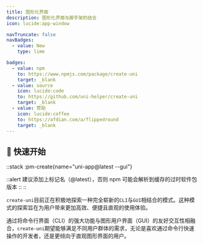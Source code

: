 ```yaml
---
title: 图形化界面
description: 图形化界面与脚手架的结合
icon: lucide:app-window

navTruncate: false
navBadges:
  - value: New
    type: lime

badges:
  - value: npm
    to: https://www.npmjs.com/package/create-uni
    target: _blank
  - value: source
    icon: lucide:code
    to: https://github.com/uni-helper/create-uni
    target: _blank
  - value: 赞助
    icon: lucide:coffee
    to: https://afdian.com/a/flippedround
    target: _blank
---
```


## 🚀 快速开始

::stack
:pm-create{name="uni-app@latest --gui"}

::alert
建议添加上标记名（@latest），否则 npm 可能会解析到缓存的过时软件包版本
::
::

`create-uni`目前正在积极地探索一种完全崭新的`CLI`与`GUI`相结合的模式。这种模式的探索旨在为用户带来更加高效、便捷且直观的使用体验。

通过将命令行界面（CLI）的强大功能与图形用户界面（GUI）的友好交互性相融合，`create-uni`期望能够满足不同用户群体的需求，无论是喜欢通过命令行快速操作的开发者，还是更倾向于直观图形界面的用户。
